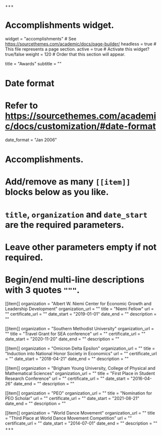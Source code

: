 +++
# Accomplishments widget.
widget = "accomplishments"  # See https://sourcethemes.com/academic/docs/page-builder/
headless = true  # This file represents a page section.
active = true  # Activate this widget? true/false
weight = 120  # Order that this section will appear.

title = "Awards"
subtitle = ""

# Date format
#   Refer to https://sourcethemes.com/academic/docs/customization/#date-format
date_format = "Jan 2006"

# Accomplishments.
#   Add/remove as many `[[item]]` blocks below as you like.
#   `title`, `organization` and `date_start` are the required parameters.
#   Leave other parameters empty if not required.
#   Begin/end multi-line descriptions with 3 quotes `"""`.

[[item]]
  organization = "Albert W. Niemi Center for Economic Growth and Leadership Development"
  organization_url = ""
  title = "Niemi Fellow"
  url = ""
  certificate_url = ""
  date_start = "2019-01-01"
  date_end = ""
  description = ""

[[item]]
  organization = "Southern Methodist University"
  organization_url = ""
  title = "Travel Grant for SEA conference"
  url = ""
  certificate_url = ""
  date_start = "2020-11-20"
  date_end = ""
  description = "" 
  
[[item]]
  organization = "Omicron Delta Epsilon"
  organization_url = ""
  title = "Induction into National Honor Society in Economics"
  url = ""
  certificate_url = ""
  date_start = "2018-04-21"
  date_end = ""
  description = "" 

[[item]]
  organization = "Brigham Young University, College of Physical and Mathematical Sciences"
  organization_url = ""
  title = "First Place in Student Research Conference"
  url = ""
  certificate_url = ""
  date_start = "2016-04-26"
  date_end = ""
  description = "" 

[[item]]
  organization = "PEO"
  organization_url = ""
  title = "Nomination for PEO Scholar"
  url = ""
  certificate_url = ""
  date_start = "2021-08-21"
  date_end = ""
  description = "" 

[[item]]
  organization = "World Dance Movement"
  organization_url = ""
  title = "Third Place at World Dance Movement Competition"
  url = ""
  certificate_url = ""
  date_start = "2014-07-01"
  date_end = ""
  description = "" 
+++
